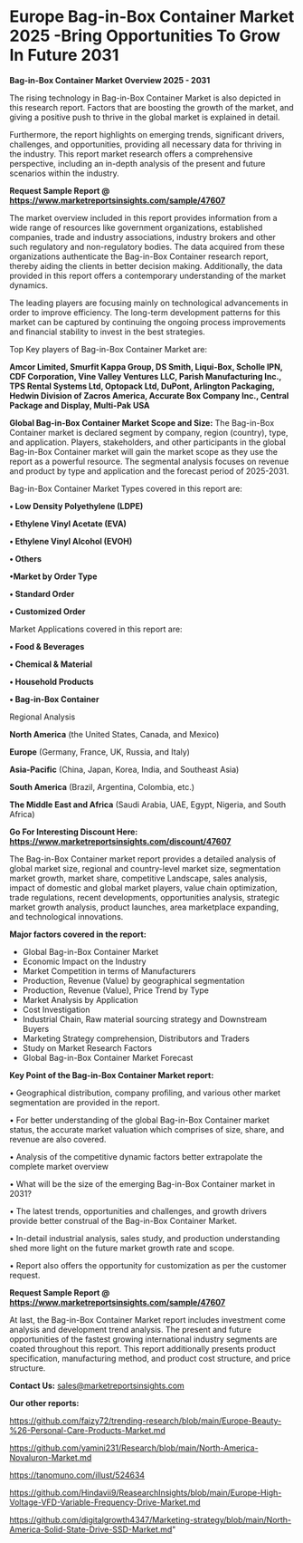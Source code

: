 # Europe Bag-in-Box Container Market 2025 -Bring Opportunities To Grow In Future 2031

<Strong> Bag-in-Box Container Market Overview 2025 - 2031</strong>

The rising technology in Bag-in-Box Container Market is also depicted in this research report. Factors that are boosting the growth of the market, and giving a positive push to thrive in the global market is explained in detail.

Furthermore, the report highlights on emerging trends, significant drivers, challenges, and opportunities, providing all necessary data for thriving in the industry. This report market research offers a comprehensive perspective, including an in-depth analysis of the present and future scenarios within the industry.

<strong>Request Sample Report @ <a href=https://www.marketreportsinsights.com/sample/47607>https://www.marketreportsinsights.com/sample/47607</a></strong>

The market overview included in this report provides information from a wide range of resources like government organizations, established companies, trade and industry associations, industry brokers and other such regulatory and non-regulatory bodies. The data acquired from these organizations authenticate the Bag-in-Box Container research report, thereby aiding the clients in better decision making. Additionally, the data provided in this report offers a contemporary understanding of the market dynamics.

The leading players are focusing mainly on technological advancements in order to improve efficiency. The long-term development patterns for this market can be captured by continuing the ongoing process improvements and financial stability to invest in the best strategies.

Top Key players of Bag-in-Box Container Market are:

<strong>Amcor Limited, Smurfit Kappa Group, DS Smith, Liqui-Box, Scholle IPN, CDF Corporation, Vine Valley Ventures LLC, Parish Manufacturing Inc., TPS Rental Systems Ltd, Optopack Ltd, DuPont, Arlington Packaging, Hedwin Division of Zacros America, Accurate Box Company Inc., Central Package and Display, Multi-Pak USA</strong>

<strong><b>Global Bag-in-Box Container Market Scope and Size:</b></strong>
The Bag-in-Box Container market is declared segment by company, region (country), type, and application. Players, stakeholders, and other participants in the global Bag-in-Box Container market will gain the market scope as they use the report as a powerful resource. The segmental analysis focuses on revenue and product by type and application and the forecast period of 2025-2031.

Bag-in-Box Container Market Types covered in this report are:

<strong>•  Low Density Polyethylene (LDPE)

•  Ethylene Vinyl Acetate (EVA)

•  Ethylene Vinyl Alcohol (EVOH)

•  Others

•Market by Order Type

•  Standard Order

•  Customized Order</strong>

Market Applications covered in this report are:

<strong>•  Food & Beverages

•  Chemical & Material

•  Household Products

•  Bag-in-Box Container</strong> 

Regional Analysis

<strong>North America</strong> (the United States, Canada, and Mexico)

<strong>Europe</strong> (Germany, France, UK, Russia, and Italy)

<strong>Asia-Pacific</strong> (China, Japan, Korea, India, and Southeast Asia)

<strong>South America</strong> (Brazil, Argentina, Colombia, etc.)

<strong>The Middle East and Africa</strong> (Saudi Arabia, UAE, Egypt, Nigeria, and South Africa)

<strong>Go For Interesting Discount Here: <a href=https://www.marketreportsinsights.com/discount/47607>https://www.marketreportsinsights.com/discount/47607</a></strong>

The Bag-in-Box Container market report provides a detailed analysis of global market size, regional and country-level market size, segmentation market growth, market share, competitive Landscape, sales analysis, impact of domestic and global market players, value chain optimization, trade regulations, recent developments, opportunities analysis, strategic market growth analysis, product launches, area marketplace expanding, and technological innovations.

<strong><b>Major factors covered in the report:</b></strong>
<ul>
  <li>Global Bag-in-Box Container Market </li>
  <li>Economic Impact on the Industry</li>
  <li>Market Competition in terms of Manufacturers</li>
  <li>Production, Revenue (Value) by geographical segmentation</li>
  <li>Production, Revenue (Value), Price Trend by Type</li>
  <li>Market Analysis by Application</li>
  <li>Cost Investigation</li>
  <li>Industrial Chain, Raw material sourcing strategy and Downstream Buyers</li>
  <li>Marketing Strategy comprehension, Distributors and Traders</li>
  <li>Study on Market Research Factors</li>
  <li>Global Bag-in-Box Container Market Forecast</li>
</ul>

<strong><b>Key Point of the Bag-in-Box Container Market report:</b></strong>

• Geographical distribution, company profiling, and various other market segmentation are provided in the report.

• For better understanding of the global Bag-in-Box Container market status, the accurate market valuation which comprises of size, share, and revenue are also covered.

• Analysis of the competitive dynamic factors better extrapolate the complete market overview

• What will be the size of the emerging Bag-in-Box Container market in 2031?

• The latest trends, opportunities and challenges, and growth drivers provide better construal of the Bag-in-Box Container Market.

• In-detail industrial analysis, sales study, and production understanding shed more light on the future market growth rate and scope.

• Report also offers the opportunity for customization as per the customer request.

<strong>Request Sample Report @ <a href=https://www.marketreportsinsights.com/sample/47607>https://www.marketreportsinsights.com/sample/47607</a></strong>

At last, the Bag-in-Box Container Market report includes investment come analysis and development trend analysis. The present and future opportunities of the fastest growing international industry segments are coated throughout this report. This report additionally presents product specification, manufacturing method, and product cost structure, and price structure.

<strong>Contact Us:</strong>
sales@marketreportsinsights.com

<strong>Our other reports:</strong>

<a href=https://github.com/faizy72/trending-research/blob/main/Europe-Beauty-%26-Personal-Care-Products-Market.md>https://github.com/faizy72/trending-research/blob/main/Europe-Beauty-%26-Personal-Care-Products-Market.md</a>

<a href=https://github.com/yamini231/Research/blob/main/North-America-Novaluron-Market.md>https://github.com/yamini231/Research/blob/main/North-America-Novaluron-Market.md</a>

<a href=https://tanomuno.com/illust/524634>https://tanomuno.com/illust/524634</a>

<a href=https://github.com/Hindavii9/ReasearchInsights/blob/main/Europe-High-Voltage-VFD-Variable-Frequency-Drive-Market.md>https://github.com/Hindavii9/ReasearchInsights/blob/main/Europe-High-Voltage-VFD-Variable-Frequency-Drive-Market.md</a>

<a href=https://github.com/digitalgrowth4347/Marketing-strategy/blob/main/North-America-Solid-State-Drive-SSD-Market.md>https://github.com/digitalgrowth4347/Marketing-strategy/blob/main/North-America-Solid-State-Drive-SSD-Market.md</a>"
